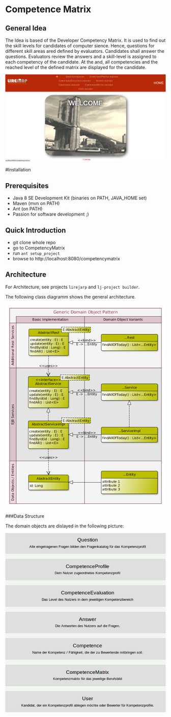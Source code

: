 # Competence Matrix
## General Idea ##
The Idea is based of the Developer Competency Matrix. It is used to find out the skill levels for candidates of computer sience. Hence, questions for different skill areas ared defined by evaluators. Candidates shall answer the questions. Evaluators review the answers and a skill-level is assigned to each competency of the candidate. At the and, all competencies and the reached level of the defined matrix are displayed for the candidate.

![](https://github.com/witchpou/competencematrix/blob/master/docs/images/CompetencyMatrix.png?raw=true)


#Installation
## Prerequisites ##
* Java 8 SE Development Kit (binaries on PATH, JAVA_HOME set)
* Maven (mvn on PATH)
* Ant (on PATH)
* Passion for software development ;)

## Quick Introduction ##

* git clone whole repo
* go to CompetencyMatrix
* run ```ant setup_project```
* browse to http://localhost:8080/competencymatrix

## Architecture ##
For Architecture, see projects `lirejarp` and `lj-project builder`. 

The following class diagramm shows the general architecture.

![](https://github.com/witchpou/competencematrix/blob/master/docs/images/classDiagramm.png?raw=true)


###Data Structure

The domain objects are dislayed in the following picture:

![](https://github.com/witchpou/competencematrix/blob/master/docs/images/domainobjects.png?raw=true)
